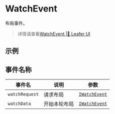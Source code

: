 # WatchEvent
布局事件。

> 详情请查看[WatchEvent |🌿 Leafer UI](https://www.leaferjs.com/ui/reference/event/basic/Watch.html)

## 示例

<script setup lang="ts">
import code from './index.vue?raw'
</script>

<Repl :code="code"  />

## 事件名称

[IWatchEvent-url]: https://www.leaferjs.com/ui/api/interfaces/IWatchEvent.html

| 事件名  | 说明 | 参数 |
| --- | --- | --- |
| `watchRequest` | 请求布局 | [`IWatchEvent`][IWatchEvent-url] |
| `watchData` | 开始本轮布局 | [`IWatchEvent`][IWatchEvent-url] |
